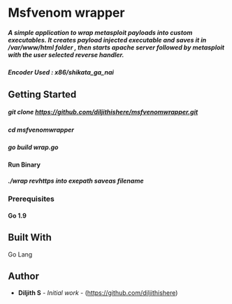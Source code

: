 # Msfvenom wrapper

##### A simple application to wrap metasploit payloads into custom executables. It creates payload injected executable and saves it in /var/www/html folder , then starts apache server followed by metasploit with the user selected reverse handler.
##### Encoder Used : x86/shikata_ga_nai 

## Getting Started

##### git clone https://github.com/diljithishere/msfvenomwrapper.git
##### cd msfvenomwrapper
##### go build wrap.go

#### Run Binary
##### ./wrap revhttps into exepath saveas filename

### Prerequisites

#### Go 1.9

## Built With
Go Lang

## Author

* **Diljith S** - *Initial work* - (https://github.com/diljithishere)
